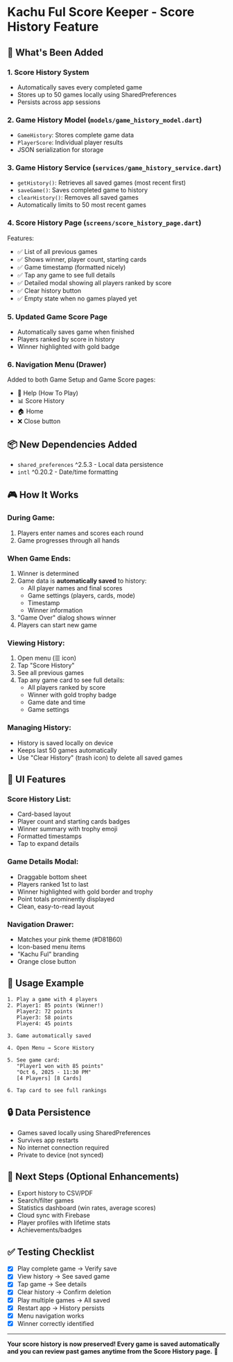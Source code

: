 # Kachu Ful Score Keeper - Score History Feature

## 🎯 What's Been Added

### 1. **Score History System**
   - Automatically saves every completed game
   - Stores up to 50 games locally using SharedPreferences
   - Persists across app sessions

### 2. **Game History Model** (`models/game_history_model.dart`)
   - `GameHistory`: Stores complete game data
   - `PlayerScore`: Individual player results
   - JSON serialization for storage

### 3. **Game History Service** (`services/game_history_service.dart`)
   - `getHistory()`: Retrieves all saved games (most recent first)
   - `saveGame()`: Saves completed game to history
   - `clearHistory()`: Removes all saved games
   - Automatically limits to 50 most recent games

### 4. **Score History Page** (`screens/score_history_page.dart`)
   Features:
   - ✅ List of all previous games
   - ✅ Shows winner, player count, starting cards
   - ✅ Game timestamp (formatted nicely)
   - ✅ Tap any game to see full details
   - ✅ Detailed modal showing all players ranked by score
   - ✅ Clear history button
   - ✅ Empty state when no games played yet

### 5. **Updated Game Score Page**
   - Automatically saves game when finished
   - Players ranked by score in history
   - Winner highlighted with gold badge

### 6. **Navigation Menu (Drawer)**
   Added to both Game Setup and Game Score pages:
   - 📖 Help (How To Play)
   - 📊 Score History
   - 🏠 Home
   - ❌ Close button

## 📦 New Dependencies Added
- `shared_preferences` ^2.5.3 - Local data persistence
- `intl` ^0.20.2 - Date/time formatting

## 🎮 How It Works

### During Game:
1. Players enter names and scores each round
2. Game progresses through all hands

### When Game Ends:
1. Winner is determined
2. Game data is **automatically saved** to history:
   - All player names and final scores
   - Game settings (players, cards, mode)
   - Timestamp
   - Winner information
3. "Game Over" dialog shows winner
4. Players can start new game

### Viewing History:
1. Open menu (☰ icon)
2. Tap "Score History"
3. See all previous games
4. Tap any game card to see full details:
   - All players ranked by score
   - Winner with gold trophy badge
   - Game date and time
   - Game settings

### Managing History:
- History is saved locally on device
- Keeps last 50 games automatically
- Use "Clear History" (trash icon) to delete all saved games

## 🎨 UI Features

### Score History List:
- Card-based layout
- Player count and starting cards badges
- Winner summary with trophy emoji
- Formatted timestamps
- Tap to expand details

### Game Details Modal:
- Draggable bottom sheet
- Players ranked 1st to last
- Winner highlighted with gold border and trophy
- Point totals prominently displayed
- Clean, easy-to-read layout

### Navigation Drawer:
- Matches your pink theme (#D81B60)
- Icon-based menu items
- "Kachu Ful" branding
- Orange close button

## 📱 Usage Example

```
1. Play a game with 4 players
2. Player1: 85 points (Winner!)
   Player2: 72 points
   Player3: 58 points
   Player4: 45 points

3. Game automatically saved

4. Open Menu → Score History

5. See game card:
   "Player1 won with 85 points"
   "Oct 6, 2025 - 11:30 PM"
   [4 Players] [8 Cards]

6. Tap card to see full rankings
```

## 🔒 Data Persistence

- Games saved locally using SharedPreferences
- Survives app restarts
- No internet connection required
- Private to device (not synced)

## 🚀 Next Steps (Optional Enhancements)

- Export history to CSV/PDF
- Search/filter games
- Statistics dashboard (win rates, average scores)
- Cloud sync with Firebase
- Player profiles with lifetime stats
- Achievements/badges

## ✅ Testing Checklist

- [x] Play complete game → Verify save
- [x] View history → See saved game
- [x] Tap game → See details
- [x] Clear history → Confirm deletion
- [x] Play multiple games → All saved
- [x] Restart app → History persists
- [x] Menu navigation works
- [x] Winner correctly identified

---

**Your score history is now preserved! Every game is saved automatically and you can review past games anytime from the Score History page.** 🎉
